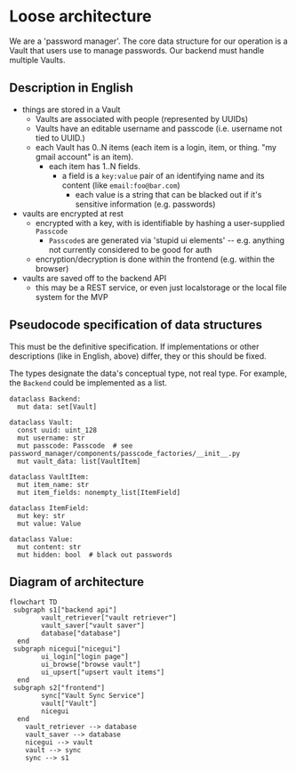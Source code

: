 # Loose architecture

We are a 'password manager'. The core data structure for our operation is a Vault that users use to manage passwords. Our backend must handle multiple Vaults.

## Description in English

* things are stored in a Vault
  * Vaults are associated with people (represented by UUIDs)
  * Vaults have an editable username and passcode (i.e. username not tied to UUID.)
  * each Vault has 0..N items (each item is a login, item, or thing. "my gmail account" is an item).
    * each item has 1..N fields.
      * a field is a `key:value` pair of an identifying name and its content (like `email:foo@bar.com`)
        * each value is a string that can be blacked out if it's sensitive information (e.g. passwords)
* vaults are encrypted at rest
  * encrypted with a key, with is identifiable by hashing a user-supplied `Passcode`
    * `Passcode`s are generated via 'stupid ui elements' -- e.g. anything not currently considered to be good for auth
  * encryption/decryption is done within the frontend (e.g. within the browser)
* vaults are saved off to the backend API
  * this may be a REST service, or even just localstorage or the local file system for the MVP

## Pseudocode specification of data structures

This must be the definitive specification. If implementations or other descriptions (like in English, above) differ, they or this should be fixed.

The types designate the data's conceptual type, not real type. For example, the `Backend` could be implemented as a list.

```
dataclass Backend:
  mut data: set[Vault]

dataclass Vault:
  const uuid: uint_128
  mut username: str
  mut passcode: Passcode  # see password_manager/components/passcode_factories/__init__.py
  mut vault_data: list[VaultItem]

dataclass VaultItem:
  mut item_name: str
  mut item_fields: nonempty_list[ItemField]

dataclass ItemField:
  mut key: str
  mut value: Value

dataclass Value:
  mut content: str
  mut hidden: bool  # black out passwords
```

## Diagram of architecture

```mermaid
flowchart TD
 subgraph s1["backend api"]
        vault_retriever["vault retriever"]
        vault_saver["vault saver"]
        database["database"]
  end
 subgraph nicegui["nicegui"]
        ui_login["login page"]
        ui_browse["browse vault"]
        ui_upsert["upsert vault items"]
  end
 subgraph s2["frontend"]
        sync["Vault Sync Service"]
        vault["Vault"]
        nicegui
  end
    vault_retriever --> database
    vault_saver --> database
    nicegui --> vault
    vault --> sync
    sync --> s1
```
